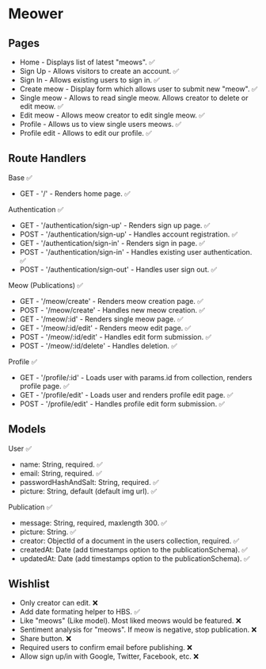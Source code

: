 # Meower

## Pages

- Home - Displays list of latest "meows". ✅
- Sign Up - Allows visitors to create an account. ✅
- Sign In - Allows existing users to sign in. ✅
- Create meow - Display form which allows user to submit new "meow". ✅
- Single meow - Allows to read single meow. Allows creator to delete or edit meow. ✅
- Edit meow - Allows meow creator to edit single meow. ✅
- Profile - Allows us to view single users meows. ✅
- Profile edit - Allows to edit our profile. ✅

## Route Handlers

Base ✅

- GET - '/' - Renders home page. ✅

Authentication ✅

- GET - '/authentication/sign-up' - Renders sign up page. ✅
- POST - '/authentication/sign-up' - Handles account registration. ✅
- GET - '/authentication/sign-in' - Renders sign in page. ✅
- POST - '/authentication/sign-in' - Handles existing user authentication. ✅
- POST - '/authentication/sign-out' - Handles user sign out. ✅

Meow (Publications) ✅

- GET - '/meow/create' - Renders meow creation page. ✅
- POST - '/meow/create' - Handles new meow creation. ✅
- GET - '/meow/:id' - Renders single meow page. ✅
- GET - '/meow/:id/edit' - Renders meow edit page. ✅
- POST - '/meow/:id/edit' - Handles edit form submission. ✅
- POST - '/meow/:id/delete' - Handles deletion. ✅

Profile ✅

- GET - '/profile/:id' - Loads user with params.id from collection, renders profile page. ✅
- GET - '/profile/edit' - Loads user and renders profile edit page. ✅
- POST - '/profile/edit' - Handles profile edit form submission. ✅

## Models

User ✅

- name: String, required. ✅
- email: String, required. ✅
- passwordHashAndSalt: String, required. ✅
- picture: String, default (default img url). ✅

Publication ✅

- message: String, required, maxlength 300. ✅
- picture: String. ✅
- creator: ObjectId of a document in the users collection, required. ✅
- createdAt: Date (add timestamps option to the publicationSchema). ✅
- updatedAt: Date (add timestamps option to the publicationSchema). ✅

## Wishlist

- Only creator can edit. ❌
- Add date formating helper to HBS. ✅
- Like "meows" (Like model). Most liked meows would be featured. ❌
- Sentiment analysis for "meows". If meow is negative, stop publication. ❌
- Share button. ❌
- Required users to confirm email before publishing. ❌
- Allow sign up/in with Google, Twitter, Facebook, etc. ❌
